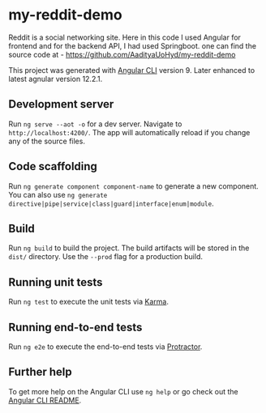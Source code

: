 # my-reddit-demo

Reddit is a social networking site. Here in this code I used Angular for frontend and for the backend API, I had used Springboot. one can find the source code at - https://github.com/AadityaUoHyd/my-reddit-demo

This project was generated with [Angular CLI](https://github.com/angular/angular-cli) version 9. Later enhanced to latest agnular version 12.2.1.

## Development server

Run `ng serve --aot -o` for a dev server. Navigate to `http://localhost:4200/`. The app will automatically reload if you change any of the source files.

## Code scaffolding

Run `ng generate component component-name` to generate a new component. You can also use `ng generate directive|pipe|service|class|guard|interface|enum|module`.

## Build

Run `ng build` to build the project. The build artifacts will be stored in the `dist/` directory. Use the `--prod` flag for a production build.

## Running unit tests

Run `ng test` to execute the unit tests via [Karma](https://karma-runner.github.io).

## Running end-to-end tests

Run `ng e2e` to execute the end-to-end tests via [Protractor](http://www.protractortest.org/).

## Further help

To get more help on the Angular CLI use `ng help` or go check out the [Angular CLI README](https://github.com/angular/angular-cli/blob/master/README.md).